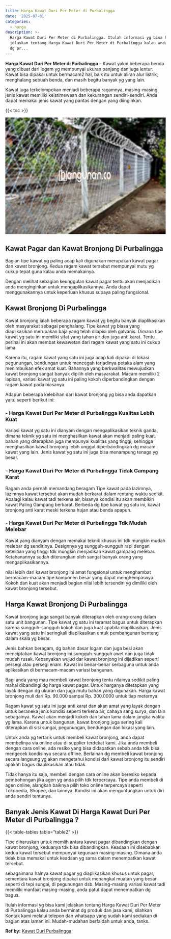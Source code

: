 ```yaml
---
title: Harga Kawat Duri Per Meter di Purbalingga
date: '2025-07-01'
categories:
  - harga
description: >-
  Harga Kawat Duri Per Meter di Purbalingga. Itulah informasi yg bisa kami
  jelaskan tentang Harga Kawat Duri Per Meter di Purbalingga kalau anda berminat
  dg pr...
---
```


**Harga Kawat Duri Per Meter di Purbalingga** – Kawat yakni beberapa benda yang dibuat dari logam yg mempunyai ukuran panjang dan juga lentur. Kawat bisa dipakai untuk bermacam2 hal, baik itu untuk aliran alur listrik, menghalang sebuah benda, dan masih begitu banyak yg yang lain.

Kawat juga terkelompokan menjadi beberapa ragamnya, masing-masing jenis kawat memiliki keistimewaan dan kekurangan sendiri-sendiri. Anda dapat memakai jenis kawat yang pantas dengan yang diinginkan.

{{< toc >}}

![Harga Kawat Duri Per Meter di Purbalingga](/images/jual-kawat-murah33.png)

## Kawat Pagar dan Kawat Bronjong Di Purbalingga

Bagian tipe kawat yg paling acap kali digunakan merupakan kawat pagar dan kawat bronjong. Kedua ragam kawat tersebut mempunyai mutu yg cukup tepat guna kalau anda memakainya.

Dengan melihat sebagian keunggulan kawat pagar tentu akan menjadikan anda menginginkan untuk mengaplikasikannya. Anda dapat menggunakannya untuk keperluan khusus supaya paling fungsional.

## Kawat Bronjong Di Purbalingga

Kawat bronjong ialah beberapa ragam kawat yg begitu banyak diaplikasikan oleh masyarakat sebagai penghalang. Tipe kawat yg biasa yang diaplikasikan merupakan baja yang telah dilapisi oleh galvanis. Dimana tipe kawat yg satu ini memiliki sifat yang tahan air dan juga anti karat. Tentu perihal ini akan membat kewawetan dari ragam kawat yang satu ini cukup lama.

Karena itu, ragam kawat yang satu ini juga acap kali dipakai di lokasi pegunungan, bendungan untuk mencegah terjadinya petaka alam yang menimbulkan efek amat kuat. Bahannya yang berkwalitas mewujudkan kawat bronjong sangat banyak dipilih oleh masyarakat. Macam memiliki 2 lapisan, variasi kawat yg satu ini paling kokoh diperbandingkan dengan ragam kawat pada biasanya.

Adapun beberapa kelebihan dari kawat bronjong yg bisa anda dapatkan yaitu seperti berikut ini:

### \- Harga Kawat Duri Per Meter di Purbalingga Kualitas Lebih Kuat

Variasi kawat yg satu ini dianyam dengan mengaplikasikan teknik ganda, dimana teknik yg satu ini menghasilkan kawat akan menjadi paling kuat. bahan yang diterapkan juga mempunyai kualitas yang tinggi, sehingga menghasilkan kawat bronjong lebih unggul diperbandingkan dg macam kawat yang lain. Jenis kawat yg satu ini juga bisa menampung tenaga yg besar.

### \- Harga Kawat Duri Per Meter di Purbalingga Tidak Gampang Karat

Ragam anda pernah memandang beragam Tipe kawat pada lazimnya, lazimnya kawat tersebut akan mudah berkarat dalam rentang waktu sedikit. Apalagi kalau kawat tadi terkena air, bisanya kondisi itu akan membikin kawat Paling Gampang berkarat. Berbeda dg tipe kawat yg satu ini, kawat bronjong anti karat meski terkena hujan atau benda apapun.

### \- Harga Kawat Duri Per Meter di Purbalingga Tdk Mudah Melebar

Kawat yang dianyam dengan memakai teknik khusus ini tdk mungkin mudah melebar dg sendirinya. Designnya yg sungguh-sungguh rapi dengan ketelitian yang tinggi tdk mungkin menjadikan kawat gampang melebar. Ketahanannya sudah diterangkan oleh sangat banyak orang yang mengaplikasikannya.

nilai lebih dari kawat bronjong ini amat fungsional untuk menghambat bermacam-macam tipe komponen besar yang dapat menghempasnya. Kokoh dan kuat akan menjadi bagian nilai lebih tersendiri yg dimiliki oleh kawat bronjong tersebut.

## Harga Kawat Bronjong Di Purbalingga

Kawat bronjong juga sangat banyak diterapkan oleh orang-orang dalam satu unit bangunan. Tipe kawat yg satu ini teramat bagus untuk diterapkan karena sungguh-sungguh kokoh dan juga kuat apabila diaplikasikan. Jenis kawat yang satu ini seringkali diaplikasikan untuk pembangunan benteng dalam skala yg besar.

Jenis bahkan beragam, dg bahan dasar logam dan juga besi akan menciptakan kawat bronjong ini sungguh-sungguh awet dan juga tidak mudah rusak. Kebanyakan wujud dar kawat bronjong ini dijadikan seperti persegi atau persegi enam. Kawat ini benar-benar serbaguna untuk anda aplikasikan di bermacam-macam variasi bangunan.

Bagi anda yang mau membeli kawat bronjong tentu nilainya sedikit paling mahal dibandingi dg harga kawat pagar. Untuk harganya ditetapkan yang layak dengan dg ukuran dan juga mutu bahan yang digunakan. Harga kawat bronjong muli dari Rp. 90.000 sampai Rp. 300.0000 untuk tiap meternya.

Ragam kawat yg satu ini juga anti karat dan akan amat yang layak dengan untuk beraneka jenis kondisi seperti terkena air, cahaya sang surya, dan lain sebagainya. Kawat akan menjadi kokoh dan tahan lama dalam jangka waktu yg lama. Karena untuk bangunan, kawat bronjong juga sering kali diterapkan di sisi sungai, pegunungan, bendungan dan lokasi yang lain.

Untuk anda yg tertarik untuk membeli kawat bronjong, anda dapat membelinya via online atau di supplier terdekat kami. Jika anda membeli dengan cara online, ada resiko yang bisa didapatkan sebab anda tdk bisa mengecek kondisinya secara offline. Berlainan dg membeli kawat bronjong secara langsung yg akan mengetahui kondisi dari kawat bronjong itu sendiri apakah bagus diaplikasikan atau tidak.

Tidak hanya itu saja, membeli dengan cara online akan beresiko kepada pembohongan jika agen yg anda pilih tdk terpercaya. Tipe anda membeli di agen online, alangkah baiknya pilih toko online terpercaya seperti Tokopedia, Shopee, dan lainnya. Kondisi ini akan menguntungkan untuk diri anda sendiri tentunya.

## Banyak Jenis Kawat Di Harga Kawat Duri Per Meter di Purbalingga ?

{{< table-tables table="table2" >}}

Tipe diharuskan untuk memlih antara kawat pagar dibandingkan dengan kawat bronjong, keduanya tdk bisa dibandingkan. Keadaan ini disebabkan kedua kawat tersebut mempunyai kegunaan masing-masing. Dimana anda tidak bisa memakai untuk keadaan yg sama dalam menempatkan kawat tersebut.

sebagaimana halnya kawat pagar yg diaplikasikan khusus untuk pagar, sementara kawat bronjong dipakai untuk menangkal muatan yang besar seperti di tepi sungai, di pegunungan dsb. Masing-masing variasi kawat tadi memiliki manfaat masing-masing, anda patut dapat menempatkan dg bagus.

Itulah informasi yg bisa kami jelaskan tentang Harga Kawat Duri Per Meter di Purbalingga kalau anda berminat dg produk dan jasa kami, silahkan Kontak kami melalui telepon dan whatsapp yang sudah kami sediakan di bagian atas laman ini. Mudah-mudahan berfaidah untuk anda, tanks.

**Ref by:** [Kawat Duri Purbalingga](https://id.wikipedia.org/wiki/Kawat)
